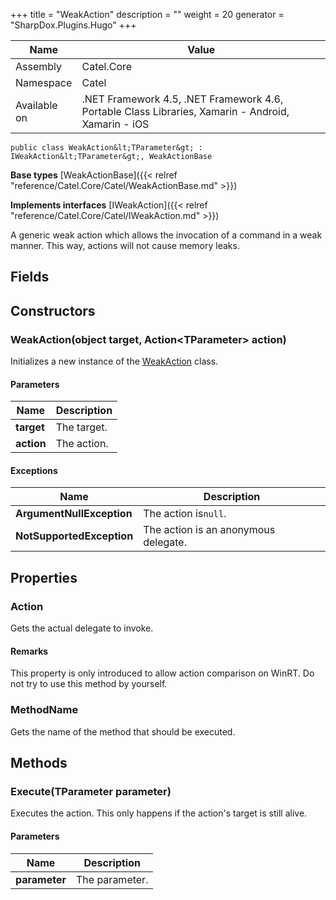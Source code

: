 

+++
title = "WeakAction" 
description = ""
weight = 20
generator = "SharpDox.Plugins.Hugo"
+++

Name|Value
---|---
Assembly|Catel.Core
Namespace|Catel
Available on|.NET Framework 4.5, .NET Framework 4.6, Portable Class Libraries, Xamarin - Android, Xamarin - iOS

```
public class WeakAction&lt;TParameter&gt; : IWeakAction&lt;TParameter&gt;, WeakActionBase
```

**Base types**
[WeakActionBase]({{&lt; relref "reference/Catel.Core/Catel/WeakActionBase.md" &gt;}})

**Implements interfaces**
[IWeakAction]({{&lt; relref "reference/Catel.Core/Catel/IWeakAction.md" &gt;}})

A generic weak action which allows the invocation of a command in a weak manner. This way, actions will not cause memory leaks.

## Fields

## Constructors

### WeakAction(object target, Action&lt;TParameter&gt; action)

Initializes a new instance of the [WeakAction](#) class.

#### Parameters

Name|Description
---|---
**target**|The target.
**action**|The action.

#### Exceptions

Name|Description
---|---
**ArgumentNullException**|The action is`null`.
**NotSupportedException**|The action is an anonymous delegate.

## Properties

### Action

Gets the actual delegate to invoke.

#### Remarks

This property is only introduced to allow action comparison on WinRT. Do not try to use this method by yourself.

### MethodName

Gets the name of the method that should be executed.

## Methods

### Execute(TParameter parameter)

Executes the action. This only happens if the action's target is still alive.

#### Parameters

Name|Description
---|---
**parameter**|The parameter.

